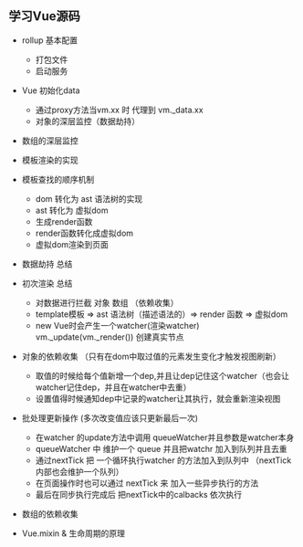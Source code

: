 ## 学习Vue源码

- rollup 基本配置
    - 打包文件
    - 启动服务
- Vue 初始化data
    - 通过proxy方法当vm.xx 时 代理到 vm._data.xx
    - 对象的深层监控（数据劫持）

- 数组的深层监控

- 模板渲染的实现
- 模板查找的顺序机制
  - dom 转化为 ast 语法树的实现
  - ast 转化为 虚拟dom
  - 生成render函数
  - render函数转化成虚拟dom
  - 虚拟dom渲染到页面

- 数据劫持 总结
- 初次渲染 总结 
    - 对数据进行拦截 对象 数组 （依赖收集）
    - template模板 => ast 语法树（描述语法的）=> render 函数 => 虚拟dom
    - new Vue时会产生一个watcher(渲染watcher) vm._update(vm._render()) 创建真实节点
- 对象的依赖收集 （只有在dom中取过值的元素发生变化才触发视图刷新）
    - 取值的时候给每个值新增一个dep,并且让dep记住这个watcher（也会让watcher记住dep，并且在watcher中去重）
    - 设置值得时候通知dep中记录的watcher让其执行，就会重新渲染视图

- 批处理更新操作 (多次改变值应该只更新最后一次)
    - 在watcher 的update方法中调用 queueWatcher并且参数是watcher本身
    - queueWatcher 中 维护一个 queue 并且把watchr 加入到队列并且去重
    - 通过nextTick 把 一个循环执行watcher 的方法加入到队列中 （nextTick内部也会维护一个队列）
    - 在页面操作时也可以通过 nextTick 来 加入一些异步执行的方法
    - 最后在同步执行完成后 把nextTick中的calbacks 依次执行

- 数组的依赖收集
- Vue.mixin & 生命周期的原理